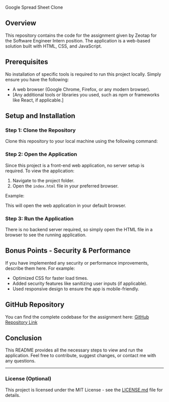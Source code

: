 Google Spread Sheet Clone

## Overview
This repository contains the code for the assignment given by Zeotap for the Software Engineer Intern position. The application is a web-based solution built with HTML, CSS, and JavaScript.

## Prerequisites
No installation of specific tools is required to run this project locally. Simply ensure you have the following:

- A web browser (Google Chrome, Firefox, or any modern browser).
- [Any additional tools or libraries you used, such as npm or frameworks like React, if applicable.]
## Setup and Installation

### Step 1: Clone the Repository
Clone this repository to your local machine using the following command:


### Step 2: Open the Application
Since this project is a front-end web application, no server setup is required. To view the application:

1. Navigate to the project folder.
2. Open the `index.html` file in your preferred browser.

Example:

This will open the web application in your default browser.

### Step 3: Run the Application
There is no backend server required, so simply open the HTML file in a browser to see the running application.

## Bonus Points - Security & Performance
If you have implemented any security or performance improvements, describe them here. For example:
- Optimized CSS for faster load times.
- Added security features like sanitizing user inputs (if applicable).
- Used responsive design to ensure the app is mobile-friendly.

## GitHub Repository
You can find the complete codebase for the assignment here:
[GitHub Repository Link](https://github.com/Darshanjain25933/googlespreadsheet-clone)

## Conclusion
This README provides all the necessary steps to view and run the application. Feel free to contribute, suggest changes, or contact me with any questions.

---

### License (Optional)
This project is licensed under the MIT License - see the [LICENSE.md](LICENSE.md) file for details.
